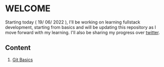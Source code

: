 # WELCOME
Starting today ( 19/ 06/ 2022 ), I'll be working on learning fullstack development, starting from basics and will be updating this repository as I move forward with my learning. I'll also be sharing my progress over [twitter](https://twitter.com/kushagrasarathe).

## Content

1. [Git Basics](https://github.com/kushagrasarathe/fullstack-progress/tree/main/Git%20Basics)
